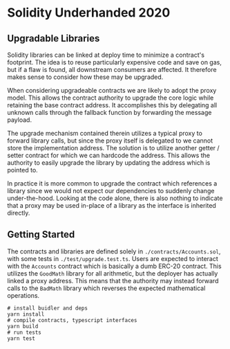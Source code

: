 # Solidity Underhanded 2020

## Upgradable Libraries

Solidity libraries can be linked at deploy time to minimize a contract's footprint. The idea is to reuse particularly expensive code and save on gas, but if a flaw is found, all downstream consumers are affected. It therefore makes sense to consider how these may be upgraded.

When considering upgradeable contracts we are likely to adopt the proxy model. This allows the contract authority to upgrade the core logic while retaining the base contract address. It accomplishes this by delegating all unknown calls through the fallback function by forwarding the message payload.

The upgrade mechanism contained therein utilizes a typical proxy to forward library calls, but since the proxy itself is delegated to we cannot store the implementation address. The solution is to utilize another getter / setter contract for which we can hardcode the address. This allows the authority to easily upgrade the library by updating the address which is pointed to.

In practice it is more common to upgrade the contract which references a library since we would not expect our dependencies to suddenly change under-the-hood. Looking at the code alone, there is also nothing to indicate that a proxy may be used in-place of a library as the interface is inherited directly.

## Getting Started

The contracts and libraries are defined solely in `./contracts/Accounts.sol`, with some tests in `./test/upgrade.test.ts`. Users are expected to interact with the `Accounts` contract which is basically a dumb ERC-20 contract. This utilizes the `GoodMath` library for all arithmetic, but the deployer has actually linked a proxy address. This means that the authority may instead forward calls to the `BadMath` library which reverses the expected mathematical operations.

```shell
# install buidler and deps
yarn install
# compile contracts, typescript interfaces
yarn build
# run tests
yarn test
```

